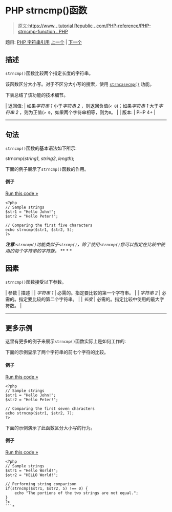# PHP strncmp()函数

> 原文:[https://www . tutorial Republic . com/PHP-reference/PHP-strncmp-function . PHP](https://www.tutorialrepublic.com/php-reference/php-strncmp-function.php)

题目: [PHP 字符串引用](php-string-functions.php) [上一个](php-strncasecmp-function.php) | [下一个](php-strpbrk-function.php)

## 描述

`strncmp()`函数比较两个指定长度的字符串。

该函数区分大小写。对于不区分大小写的搜索，使用 [`strncasecmp()`](php-strncasecmp-function.php) 功能。

下表总结了该功能的技术细节。

| 返回值: | 如果*字符串 1* 小于*字符串 2* ，则返回负值(`< 0`)；如果*字符串 1* 大于*字符串 2* ，则为正值(`> 0`，如果两个字符串相等，则为`0`。 |
| 版本: | PHP 4+ |

* * *

## 句法

`strncmp()`函数的基本语法如下所示:

strncmp(*string1*, *string2*, *length*);

下面的例子展示了`strncmp()`函数的作用。

#### 例子

[Run this code »](../codelab.php?topic=php&file=compare-specified-number-of-characters-of-two-strings "Run this code to view the output")

```
<?php
// Sample strings
$str1 = "Hello John!";
$str2 = "Hello Peter!";

// Comparing the first five characters
echo strncmp($str1, $str2, 5);
?>
```

 ***注意:**`strncmp()`功能类似于`strcmp()`，除了使用`strncmp()`您可以指定在比较中使用的每个字符串的字符数。*  ** * *

## 因素

`strncmp()`函数接受以下参数。

| 参数 | 描述 |
| *字符串 1* | 必需的。指定要比较的第一个字符串。 |
| *字符串 2* | 必需的。指定要比较的第二个字符串。 |
| *长度* | 必需的。指定比较中使用的最大字符数。 |

* * *

## 更多示例

这里有更多的例子来展示`strncmp()`函数实际上是如何工作的:

下面的示例显示了两个字符串的前七个字符的比较。

#### 例子

[Run this code »](../codelab.php?topic=php&file=compare-the-first-n-characters-of-two-strings "Run this code to view the output")

```
<?php
// Sample strings
$str1 = "Hello John!";
$str2 = "Hello Peter!";

// Comparing the first seven characters
echo strncmp($str1, $str2, 7);
?>
```

下面的示例演示了此函数区分大小写的行为。

#### 例子

[Run this code »](../codelab.php?topic=php&file=case-sensitivity-in-strncmp "Run this code to view the output")

```
<?php
// Sample strings
$str1 = "Hello World!";
$str2 = "HELLO World!";

// Performing string comparison
if(strncmp($str1, $str2, 5) !== 0) {
    echo "The portions of the two strings are not equal.";
}
?>
```*